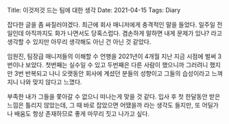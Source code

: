 Title: 이것저것 드는 팀에 대한 생각
Date: 2021-04-15
Tags: Diary

잡다한 글을 좀 싸질러야겠다. 최근에 회사 매니저에게 충격적인 말을 들었다. 일주일 전 일인데 아직까지도 화가 나면서도 당혹스럽다. 겸손하게 말하면 내게 문제가 있나? 라고 생각할 수 있지만 아무리 생각해도 아닌 건 아닌 것 같았다.

임원진, 팀장급 매니저들의 이해할 수 언행을 2021년이 4개월 지난 지금 시점에 벌써 3번이나 보았다. 첫번째는 실수일 수 있고 두번째은 다른 사람이 했으니까 그러려니 했지만 3번 반복되고 나니 오랫동안 회사에 계셨던 분들의 성향이고 그들의 습성이라고 느껴지니 나와 맞지 않다고 느꼈다.

부족한 내가 그들을 쫓아갈 수 없으니 떠나는게 맞을 것 같다. 입사 후 첫 한달동안 받은 느낌은 틀리지 않았는데, 그 때 바로 잡았으면 어땠을까 라는 생각도 들지만, 또 어딜가나 배움도 항상 존재하므로 좋게 마무리 짓고 나가고 싶다.
